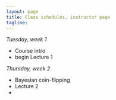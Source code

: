 ```yaml
---
layout: page
title: Class schedules, instructor page
tagline: 
---
```



_Tuesday, week 1_

 - Course intro
 - begin Lecture 1
 
_Thursday, week 2_
 
 - Bayesian coin-flipping
 - Lecture 2
 - 

